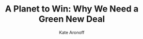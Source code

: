 ---
title: "A Planet to Win: Why We Need a Green New Deal"
author: "Kate Aronoff"
isbn: "1788738314"
isbn13: "9781788738316"
rating: "4"
publisher: "Verso Books"
pages: "208"
publishYear: "2019"
read: "2020"
goodreads_id: "53018486"
authorSite: https://twitter.com/KateAronoff
language: "en"
---